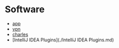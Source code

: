# Software

- [app](./app.md)
- [vpn](./vpn.md)
- [charles](./charles.md)
- [IntelliJ IDEA Plugins](./IntelliJ IDEA Plugins.md)
